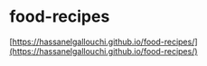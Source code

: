 # food-recipes

[https://hassanelgallouchi.github.io/food-recipes/](https://hassanelgallouchi.github.io/food-recipes/)
